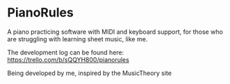 # PianoRules
A piano practicing software with MIDI and keyboard support, for those who are struggling with learning sheet music, like me.

The development log can be found here: https://trello.com/b/sQQYH800/pianorules

Being developed by me, inspired by the MusicTheory site
